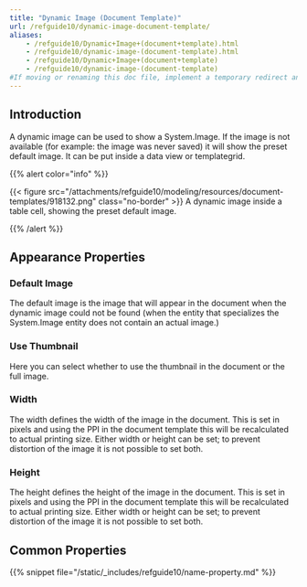 ```yaml
---
title: "Dynamic Image (Document Template)"
url: /refguide10/dynamic-image-document-template/
aliases:
    - /refguide10/Dynamic+Image+(document+template).html
    - /refguide10/dynamic-image-(document-template).html
    - /refguide10/Dynamic+Image+(document+template)
    - /refguide10/dynamic-image-(document-template)
#If moving or renaming this doc file, implement a temporary redirect and let the respective team know they should update the URL in the product. See Mapping to Products for more details.
---
```


## Introduction

A dynamic image can be used to show a System.Image. If the image is not available (for example: the image was never saved) it will show the preset default image. It can be put inside a data view or templategrid.

{{% alert color="info" %}}

{{< figure src="/attachments/refguide10/modeling/resources/document-templates/918132.png" class="no-border" >}}
A dynamic image inside a table cell, showing the preset default image.

{{% /alert %}}

## Appearance Properties

### Default Image

The default image is the image that will appear in the document when the dynamic image could not be found (when the entity that specializes the System.Image entity does not contain an actual image.)

### Use Thumbnail

Here you can select whether to use the thumbnail in the document or the full image.

### Width

The width defines the width of the image in the document. This is set in pixels and using the PPI in the document template this will be recalculated to actual printing size. Either width or height can be set; to prevent distortion of the image it is not possible to set both.

### Height

The height defines the height of the image in the document. This is set in pixels and using the PPI in the document template this will be recalculated to actual printing size. Either width or height can be set; to prevent distortion of the image it is not possible to set both.

## Common Properties

{{% snippet file="/static/_includes/refguide10/name-property.md" %}}
